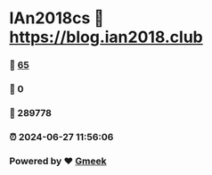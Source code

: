 # IAn2018cs :link: https://blog.ian2018.club 
### :page_facing_up: [65](https://blog.ian2018.club/tag.html) 
### :speech_balloon: 0 
### :hibiscus: 289778 
### :alarm_clock: 2024-06-27 11:56:06 
### Powered by :heart: [Gmeek](https://github.com/Meekdai/Gmeek)
